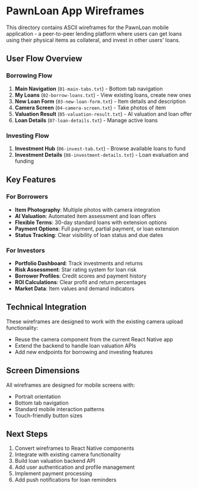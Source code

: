 # PawnLoan App Wireframes

This directory contains ASCII wireframes for the PawnLoan mobile application - a peer-to-peer lending platform where users can get loans using their physical items as collateral, and invest in other users' loans.

## User Flow Overview

### Borrowing Flow
1. **Main Navigation** (`01-main-tabs.txt`) - Bottom tab navigation
2. **My Loans** (`02-borrow-loans.txt`) - View existing loans, create new ones
3. **New Loan Form** (`03-new-loan-form.txt`) - Item details and description
4. **Camera Screen** (`04-camera-screen.txt`) - Take photos of item
5. **Valuation Result** (`05-valuation-result.txt`) - AI valuation and loan offer
6. **Loan Details** (`07-loan-details.txt`) - Manage active loans

### Investing Flow
1. **Investment Hub** (`06-invest-tab.txt`) - Browse available loans to fund
2. **Investment Details** (`08-investment-details.txt`) - Loan evaluation and funding

## Key Features

### For Borrowers
- **Item Photography**: Multiple photos with camera integration
- **AI Valuation**: Automated item assessment and loan offers
- **Flexible Terms**: 30-day standard loans with extension options
- **Payment Options**: Full payment, partial payment, or loan extension
- **Status Tracking**: Clear visibility of loan status and due dates

### For Investors
- **Portfolio Dashboard**: Track investments and returns
- **Risk Assessment**: Star rating system for loan risk
- **Borrower Profiles**: Credit scores and payment history
- **ROI Calculations**: Clear profit and return percentages
- **Market Data**: Item values and demand indicators

## Technical Integration

These wireframes are designed to work with the existing camera upload functionality:
- Reuse the camera component from the current React Native app
- Extend the backend to handle loan valuation APIs
- Add new endpoints for borrowing and investing features

## Screen Dimensions

All wireframes are designed for mobile screens with:
- Portrait orientation
- Bottom tab navigation
- Standard mobile interaction patterns
- Touch-friendly button sizes

## Next Steps

1. Convert wireframes to React Native components
2. Integrate with existing camera functionality
3. Build loan valuation backend API
4. Add user authentication and profile management
5. Implement payment processing
6. Add push notifications for loan reminders